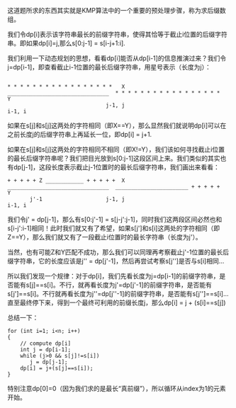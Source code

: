 这道题所求的东西其实就是KMP算法中的一个重要的预处理步骤，称为求后缀数组。

我们令dp[i]表示该字符串最长的前缀字符串，使得其恰等于截止i位置的后缀字符串。即如果dp[i]=j,那么s[0:j-1] = s[i-j+1:i].

我们利用一下动态规划的思想，看看dp[i]能否从dp[i-1]的信息推演过来？我们令j=dp[i-1]，即查看截止i-1位置的最长后缀字符串，用星号表示（长度为j）：
```

* * * * * * * * * * * * * * * * *   X  ________________________________  * * * * * * * * * * * * * * * * *   Y
                               j-1, j                                                                   i-1, i
```
如果在s[j]和s[j]这两处的字符相同（即X==Y），那么显然我们就说明dp[i]可以在之前长度j的后缀字符串上再延长一位，即dp[i] = j+1.

如果在s[j]和s[j]这两处的字符相同不相同（即X!=Y），我们该如何寻找截止i位置的最长后缀字符串呢？我们把目光放到s[0:j-1]这段区间上来。我们类似的其实也有dp[j-1]，这段长度表示截止j-1位置时的最长后缀字符串，我们画出来看看：
```
+ + + + + Z ____________ + + + + +  X  ________________________________  _______________________ + + + + +   Y
       j'-1                    j-1, j                                                                   i-1, i
```
我们令j' = dp[j-1]，那么有s[0:j'-1] = s[j-j':j-1]，同时我们这两段区间必然也和s[i-j':i-1]相同！此时我们就又有了希望，如果s[j']和s[i]这两处的字符相同（即Z==Y），那么我们就又有了一段截止i位置时的最长字符串（长度为j'）。

当然，也有可能Z和Y匹配不成功，那么我们可以同理再考察截止j'-1位置的最长后缀字符串，它的长度应该是j'' = dp[j'-1]，然后再尝试考察s[j'']是否与s[i]相同...

所以我们发现一个规律：对于dp[i]，我们先看长度为j=dp[i-1]的前缀字符串，是否能有s[j]==s[i]。不行，就再看长度为j'=dp[j'-1]的前缀字符串，是否能有s[j']==s[i]。不行就再看长度为j''=dp[j''-1]的前缀字符串，是否能有s[j'']==s[i]...直至最终停下来，得到一个最终可利用的前缀长度j，那么dp[i] = j + (s[i]==s[j])

总结一下：
```
for (int i=1; i<n; i++)
{
    // compute dp[i]
    int j = dp[i-1];
    while (j>0 && s[j]!=s[i])
       j = dp[j-1];
    dp[i] = j+(s[j]==s[i]);   
}    
```
特别注意dp[0]=0（因为我们求的是最长“真前缀”），所以循环从index为1的元素开始。
